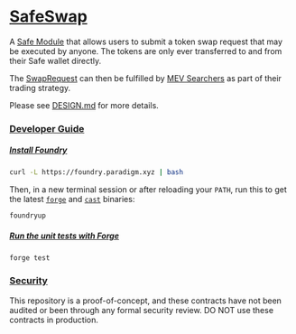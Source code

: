 # [SafeSwap](#safeswap)

A [Safe Module](https://docs.gnosis-safe.io/contracts/modules-1) that allows users to submit a token swap request that may be executed by anyone. The tokens are only ever transferred to and from their Safe wallet directly.

The [SwapRequest](https://github.com/mattstam/safeswap/blob/f7db5203d0e5ad0fe1b7f37c3d826bea683e77bc/src/ISwapRequester.sol#L19-L27) can then be fulfilled by [MEV Searchers](https://ethereum.org/en/developers/docs/mev/) as part of their trading strategy.

Please see [DESIGN.md](DESIGN.md) for more details.

### [Developer Guide](#developer-guide)
##### [Install Foundry](#install-foundry)

```sh
curl -L https://foundry.paradigm.xyz | bash
```

Then, in a new terminal session or after reloading your `PATH`, run this to get
the latest [`forge`](https://book.getfoundry.sh/reference/forge/forge) and [`cast`](https://book.getfoundry.sh/reference/cast/cast) binaries:

```sh
foundryup
```

##### [Run the unit tests with Forge](#run-the-unit-tests-with-forge)

```sh
forge test
```

### [Security](#security)

This repository is a proof-of-concept, and these contracts have not been audited or been through any
formal security review. DO NOT use these contracts in production.
